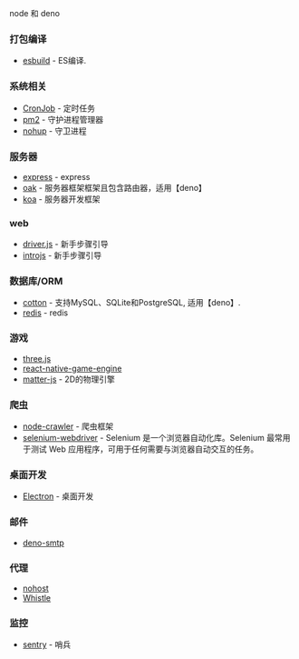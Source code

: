 node 和 deno

### 打包编译
- [esbuild](https://esbuild.docschina.org/) - ES编译.

### 系统相关
- [CronJob]() - 定时任务
- [pm2](https://pm2.keymetrics.io/docs/usage/quick-start/) - 守护进程管理器
- [nohup](https://www.runoob.com/linux/linux-comm-nohup.html) - 守卫进程


### 服务器
- [express](http://nodejs.cn/express/) - express
- [oak](https://github.com/oakserver/oak) - 服务器框架框架且包含路由器，适用【deno】
- [koa](https://chenshenhai.github.io/koa2-note/note/start/quick.html) - 服务器开发框架

### web
- [driver.js](https://driverjs.com/) - 新手步骤引导
- [introjs](https://introjs.com/) - 新手步骤引导


### 数据库/ORM
- [cotton](https://deno.land/x/cotton@v0.7.5) - 支持MySQL、SQLite和PostgreSQL, 适用【deno】.
- [redis](https://github.com/denodrivers/redis) - redis


### 游戏
- [three.js]()
- [react-native-game-engine]()
- [matter-js]() - 2D的物理引擎


### 爬虫
- [node-crawler](https://node-crawler.readthedocs.io/zh_CN/latest/) - 爬虫框架
- [selenium-webdriver](https://github.com/SeleniumHQ/selenium/tree/trunk/javascript/node/selenium-webdriver#readme) - Selenium 是一个浏览器自动化库。Selenium 最常用于测试 Web 应用程序，可用于任何需要与浏览器自动交互的任务。


### 桌面开发
- [Electron](https://www.electronjs.org/zh/docs/latest/) - 桌面开发


### 邮件
- [deno-smtp](https://github.com/manyuanrong/deno-smtp)


### 代理
- [nohost](https://github.com/Tencent/nohost)
- [Whistle](https://github.com/avwo/whistle)


### 监控
- [sentry](https://sentry.io/welcome/) - 哨兵

